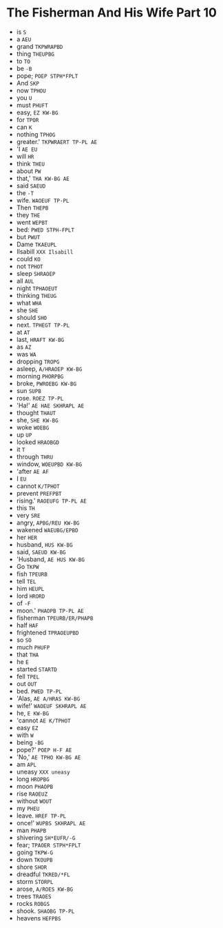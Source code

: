 # The Fisherman And His Wife Part 10

* is `S`
* a `AEU`
* grand `TKPWRAPBD`
* thing `THEUPBG`
* to `TO`
* be `-B`
* pope; `POEP STPH*FPLT`
* And `SKP`
* now `TPHOU`
* you `U`
* must `PHUFT`
* easy, `EZ KW-BG`
* for `TPOR`
* can `K`
* nothing `TPHOG`
* greater.' `TKPWRAERT TP-PL AE`
* 'I `AE EU`
* will `HR`
* think `THEU`
* about `PW`
* that,' `THA KW-BG AE`
* said `SAEUD`
* the `-T`
* wife. `WAOEUF TP-PL`
* Then `THEPB`
* they `THE`
* went `WEPBT`
* bed: `PWED STPH-FPLT`
* but `PWUT`
* Dame `TKAEUPL`
* Ilsabill `XXX Ilsabill`
* could `KO`
* not `TPHOT`
* sleep `SHRAOEP`
* all `AUL`
* night `TPHAOEUT`
* thinking `THEUG`
* what `WHA`
* she `SHE`
* should `SHO`
* next. `TPHEGT TP-PL`
* at `AT`
* last, `HRAFT KW-BG`
* as `AZ`
* was `WA`
* dropping `TROPG`
* asleep, `A/HRAOEP KW-BG`
* morning `PHORPBG`
* broke, `PWROEBG KW-BG`
* sun `SUPB`
* rose. `ROEZ TP-PL`
* 'Ha!' `AE HAE SKHRAPL AE`
* thought `THAUT`
* she, `SHE KW-BG`
* woke `WOEBG`
* up `UP`
* looked `HRAOBGD`
* it `T`
* through `THRU`
* window, `WOEUPBD KW-BG`
* 'after `AE AF`
* I `EU`
* cannot `K/TPHOT`
* prevent `PREFPBT`
* rising.' `RAOEUFG TP-PL AE`
* this `TH`
* very `SRE`
* angry, `APBG/REU KW-BG`
* wakened `WAEUBG/EPBD`
* her `HER`
* husband, `HUS KW-BG`
* said, `SAEUD KW-BG`
* 'Husband, `AE HUS KW-BG`
* Go `TKPW`
* fish `TPEURB`
* tell `TEL`
* him `HEUPL`
* lord `HRORD`
* of `-F`
* moon.' `PHAOPB TP-PL AE`
* fisherman `TPEURB/ER/PHAPB`
* half `HAF`
* frightened `TPRAOEUPBD`
* so `SO`
* much `PHUFP`
* that `THA`
* he `E`
* started `STARTD`
* fell `TPEL`
* out `OUT`
* bed. `PWED TP-PL`
* 'Alas, `AE A/HRAS KW-BG`
* wife!' `WAOEUF SKHRAPL AE`
* he, `E KW-BG`
* 'cannot `AE K/TPHOT`
* easy `EZ`
* with `W`
* being `-BG`
* pope?' `POEP H-F AE`
* 'No,' `AE TPHO KW-BG AE`
* am `APL`
* uneasy `XXX uneasy`
* long `HROPBG`
* moon `PHAOPB`
* rise `RAOEUZ`
* without `WOUT`
* my `PHEU`
* leave. `HREF TP-PL`
* once!' `WUPBS SKHRAPL AE`
* man `PHAPB`
* shivering `SH*EUFR/-G`
* fear; `TPAOER STPH*FPLT`
* going `TKPW-G`
* down `TKOUPB`
* shore `SHOR`
* dreadful `TKRED/*FL`
* storm `STORPL`
* arose, `A/ROES KW-BG`
* trees `TRAOES`
* rocks `ROBGS`
* shook. `SHAOBG TP-PL`
* heavens `HEFPBS`
